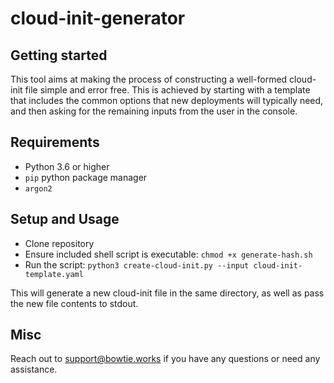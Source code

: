 # cloud-init-generator



## Getting started

This tool aims at making the process of constructing a well-formed cloud-init file simple and error free. This is achieved by starting with a template that includes the common options that new deployments will typically need, and then asking for the remaining inputs from the user in the console.    

## Requirements

- Python 3.6 or higher
- `pip` python package manager
- `argon2`

## Setup and Usage

- Clone repository
- Ensure included shell script is executable: `chmod +x generate-hash.sh`
- Run the script: `python3 create-cloud-init.py --input cloud-init-template.yaml`

This will generate a new cloud-init file in the same directory, as well as pass the new file contents to stdout.

## Misc
Reach out to support@bowtie.works if you have any questions or need any assistance.


